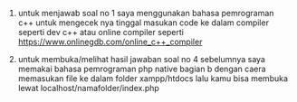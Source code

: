 1. untuk menjawab soal no 1 saya menggunakan bahasa pemrograman c++ 
untuk mengecek nya tinggal masukan code ke dalam compiler seperti dev c++ atau online compiler seperti https://www.onlinegdb.com/online_c++_compiler


4. untuk membuka/melihat hasil jawaban soal no 4 sebelumnya saya memakai bahasa pemrograman php native 
bagian b dengan caera memasukan file ke dalam folder xampp/htdocs lalu kamu bisa membuka lewat localhost/namafolder/index.php
